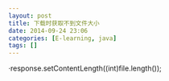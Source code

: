```yaml
---
layout: post
title: 下载时获取不到文件大小
date: 2014-09-24 23:06
categories: [E-learning, java]
tags: []
---
```

·response.setContentLength((int)file.length());
   